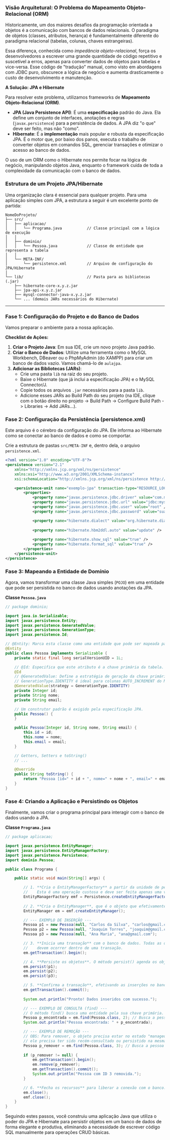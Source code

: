 ### **Visão Arquitetural: O Problema do Mapeamento Objeto-Relacional (ORM)**

Historicamente, um dos maiores desafios da programação orientada a objetos é a comunicação com bancos de dados relacionais. O paradigma de objetos (classes, atributos, herança) é fundamentalmente diferente do paradigma relacional (tabelas, colunas, chaves estrangeiras).

Essa diferença, conhecida como *impedância objeto-relacional*, força os desenvolvedores a escrever uma grande quantidade de código repetitivo e suscetível a erros, apenas para converter dados de objetos para tabelas e vice-versa. Esse código de "tradução" manual, como visto em abordagens com JDBC puro, obscurece a lógica de negócio e aumenta drasticamente o custo de desenvolvimento e manutenção.

**A Solução: JPA e Hibernate**

Para resolver este problema, utilizamos frameworks de **Mapeamento Objeto-Relacional (ORM)**.

  * **JPA (Java Persistence API)**: É uma **especificação** padrão do Java. Ela define um conjunto de interfaces, anotações e regras (`javax.persistence`) para a persistência de dados. A JPA diz "o que" deve ser feito, mas não "como".
  * **Hibernate**: É a **implementação** mais popular e robusta da especificação JPA. É o motor que, por baixo dos panos, executa o trabalho de converter objetos em comandos SQL, gerenciar transações e otimizar o acesso ao banco de dados.

O uso de um ORM como o Hibernate nos permite focar na lógica de negócio, manipulando objetos Java, enquanto o framework cuida de toda a complexidade da comunicação com o banco de dados.

### **Estrutura de um Projeto JPA/Hibernate**

Uma organização clara é essencial para qualquer projeto. Para uma aplicação simples com JPA, a estrutura a seguir é um excelente ponto de partida:

```
NomeDoProjeto/
├── src/
│   ├── aplicacao/
│   │   └── Programa.java           // Classe principal com a lógica de execução
│   │
│   ├── dominio/
│   │   └── Pessoa.java             // Classe de entidade que representa a tabela
│   │
│   └── META-INF/
│       └── persistence.xml         // Arquivo de configuração do JPA/Hibernate
│
└── lib/                            // Pasta para as bibliotecas (.jar)
    ├── hibernate-core-x.y.z.jar
    ├── jpa-api-x.y.z.jar
    ├── mysql-connector-java-x.y.z.jar
    └── ... (demais JARs necessários do Hibernate)
```

-----

### **Fase 1: Configuração do Projeto e do Banco de Dados**

Vamos preparar o ambiente para a nossa aplicação.

**Checklist de Ações:**

1.  **Criar o Projeto Java**: Em sua IDE, crie um novo projeto Java padrão.
2.  **Criar o Banco de Dados**: Utilize uma ferramenta como o MySQL Workbench, DBeaver ou o PhpMyAdmin (do XAMPP) para criar um banco de dados vazio. Vamos chamá-lo de `aulajpa`.
3.  **Adicionar as Bibliotecas (JARs)**:
      * Crie uma pasta `lib` na raiz do seu projeto.
      * Baixe o Hibernate (que já inclui a especificação JPA) e o MySQL Connector/J.
      * Copie todos os arquivos `.jar` necessários para a pasta `lib`.
      * Adicione esses JARs ao Build Path do seu projeto (na IDE, clique com o botão direito no projeto -\> Build Path -\> Configure Build Path -\> Libraries -\> Add JARs...).

### **Fase 2: Configuração da Persistência (persistence.xml)**

Este arquivo é o cérebro da configuração do JPA. Ele informa ao Hibernate como se conectar ao banco de dados e como se comportar.

Crie a estrutura de pastas `src/META-INF` e, dentro dela, o arquivo `persistence.xml`.

```xml
<?xml version="1.0" encoding="UTF-8"?>
<persistence version="2.1"
    xmlns="http://xmlns.jcp.org/xml/ns/persistence"
    xmlns:xsi="http://www.w3.org/2001/XMLSchema-instance"
    xsi:schemaLocation="http://xmlns.jcp.org/xml/ns/persistence http://xmlns.jcp.org/xml/ns/persistence/persistence_2_1.xsd">

    <persistence-unit name="exemplo-jpa" transaction-type="RESOURCE_LOCAL">
        <properties>
            <property name="javax.persistence.jdbc.driver" value="com.mysql.cj.jdbc.Driver" />
            <property name="javax.persistence.jdbc.url" value="jdbc:mysql://localhost:3306/aulajpa?useSSL=false&amp;serverTimezone=UTC" />
            <property name="javax.persistence.jdbc.user" value="root" />
            <property name="javax.persistence.jdbc.password" value="sua_senha_aqui" />

            <property name="hibernate.dialect" value="org.hibernate.dialect.MySQL8Dialect" />
            
            <property name="hibernate.hbm2ddl.auto" value="update" />
            
            <property name="hibernate.show_sql" value="true" />
            <property name="hibernate.format_sql" value="true" />
        </properties>
    </persistence-unit>
</persistence>
```

### **Fase 3: Mapeando a Entidade de Domínio**

Agora, vamos transformar uma classe Java simples (`POJO`) em uma entidade que pode ser persistida no banco de dados usando anotações da JPA.

**Classe `Pessoa.java`**

```java
// package dominio;

import java.io.Serializable;
import javax.persistence.Entity;
import javax.persistence.GeneratedValue;
import javax.persistence.GenerationType;
import javax.persistence.Id;

// @Entity: Marca esta classe como uma entidade que pode ser mapeada para uma tabela.
@Entity
public class Pessoa implements Serializable {
    private static final long serialVersionUID = 1L;

    // @Id: Especifica que este atributo é a chave primária da tabela.
    @Id
    // @GeneratedValue: Define a estratégia de geração da chave primária.
    // GenerationType.IDENTITY é ideal para colunas AUTO_INCREMENT do MySQL.
    @GeneratedValue(strategy = GenerationType.IDENTITY)
    private Integer id;
    private String nome;
    private String email;

    // Um construtor padrão é exigido pela especificação JPA.
    public Pessoa() {
    }

    public Pessoa(Integer id, String nome, String email) {
        this.id = id;
        this.nome = nome;
        this.email = email;
    }

    // Getters, Setters e toString()
    // ...

    @Override
    public String toString() {
        return "Pessoa [id=" + id + ", nome=" + nome + ", email=" + email + "]";
    }
}
```

### **Fase 4: Criando a Aplicação e Persistindo os Objetos**

Finalmente, vamos criar o programa principal para interagir com o banco de dados usando a JPA.

**Classe `Programa.java`**

```java
// package aplicacao;

import javax.persistence.EntityManager;
import javax.persistence.EntityManagerFactory;
import javax.persistence.Persistence;
import dominio.Pessoa;

public class Programa {

    public static void main(String[] args) {

        // 1. **Cria o EntityManagerFactory** a partir da unidade de persistência definida no persistence.xml.
        //    Esta é uma operação custosa e deve ser feita apenas uma vez por aplicação.
        EntityManagerFactory emf = Persistence.createEntityManagerFactory("exemplo-jpa");
        
        // 2. **Cria o EntityManager**, que é o objeto que efetivamente gerencia a persistência.
        EntityManager em = emf.createEntityManager();

        // --- EXEMPLO DE INSERÇÃO ---
        Pessoa p1 = new Pessoa(null, "Carlos da Silva", "carlos@gmail.com");
        Pessoa p2 = new Pessoa(null, "Joaquim Torres", "joaquim@gmail.com");
        Pessoa p3 = new Pessoa(null, "Ana Maria", "ana@gmail.com");

        // 3. **Inicia uma transação** com o banco de dados. Todas as operações de escrita (persist, merge, remove)
        //    devem ocorrer dentro de uma transação.
        em.getTransaction().begin();

        // 4. **Persiste os objetos**. O método persist() agenda os objetos para serem inseridos no banco.
        em.persist(p1);
        em.persist(p2);
        em.persist(p3);

        // 5. **Confirma a transação**, efetivando as inserções no banco de dados.
        em.getTransaction().commit();
        
        System.out.println("Pronto! Dados inseridos com sucesso.");

        // --- EXEMPLO DE CONSULTA (find) ---
        // O método find() busca uma entidade pela sua chave primária.
        Pessoa p_encontrada = em.find(Pessoa.class, 2); // Busca a pessoa com ID = 2
        System.out.println("Pessoa encontrada: " + p_encontrada);

        // --- EXEMPLO DE REMOÇÃO ---
        // OBS: Para remover, o objeto precisa estar no estado "managed", ou seja,
        // ele precisa ter sido recém-consultado ou persistido na mesma transação.
        Pessoa p_remover = em.find(Pessoa.class, 3); // Busca a pessoa com ID = 3 para remover
        
        if (p_remover != null) {
            em.getTransaction().begin();
            em.remove(p_remover);
            em.getTransaction().commit();
            System.out.println("Pessoa com ID 3 removida.");
        }

        // 6. **Fecha os recursos** para liberar a conexão com o banco.
        em.close();
        emf.close();
    }
}
```

Seguindo estes passos, você construiu uma aplicação Java que utiliza o poder do JPA e Hibernate para persistir objetos em um banco de dados de forma elegante e produtiva, eliminando a necessidade de escrever código SQL manualmente para operações CRUD básicas.